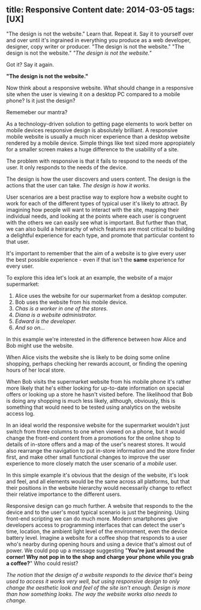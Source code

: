 title: Responsive Content
date: 2014-03-05
tags: [UX]
---
"The design is not the website." Learn that. Repeat it. Say it to yourself over and over until it's ingrained in everything you produce as a web developer, designer, copy writer or producer. "The design is not the website." "The design is not the website." *"The design is not the website."*

Got it? Say it again.

**"The design is not the website."**
<!-- more -->
Now think about a responsive website. What should change in a responsive site when the user is viewing it on a desktop PC compared to a mobile phone? Is it just the design?

Rememeber our mantra?

As a technology-driven solution to getting page elements to work better on mobile devices responsive design is absolutely brilliant. A responsive mobile website is usually a much nicer experience than a desktop website rendered by a mobile device. Simple things like text sized more appropiately for a smaller screen makes a huge difference to the usability of a site.

The problem with responsive is that it fails to respond to the needs of the user. It only responds to the needs of the device.

The design is how the user discovers and users content. The design is the actions that the user can take. *The design is how it works.*

User scenarios are a best practise way to explore how a website ought to work for each of the different types of typical user it's likely to attract. By imagining how people will want to interact with the site, mapping their individual needs, and looking at the points where each user is congruent with the others we can easily see what is important. But further than that, we can also build a heirarachy of which features are most critical to building a delightful experience for each type, and promote that particular content to that user.

It's important to remember that the aim of a website is to give every user the best possible experience - even if that isn't the **same** experience for every user.

To explore this idea let's look at an example, the website of a major supermarket:

1. Alice uses the website for our supermarket from a desktop computer.
1. Bob uses the website from his mobile device.
1. *Chas is a worker in one of the stores.*
1. *Diana is a website administrator.*
1. *Edward is the developer.*
1. *And so on...*

In this example we're interested in the difference between how Alice and Bob might use the website.

When Alice visits the website she is likely to be doing some online shopping, perhaps checking her rewards account, or finding the opening hours of her local store.

When Bob visits the supermarket website from his mobile phone it's rather more likely that he's either looking for up-to-date information on special offers or looking up a store he hasn't visited before. The likelihood that Bob is doing any shopping is much less likely, although, obviously, this is something that would need to be tested using analytics on the website access log.

In an ideal world the responsive website for the supermarket wouldn't just switch from three columns to one when viewed on a phone, but it would change the front-end content from a promotions for the online shop to details of in-store offers and a map of the user's nearest stores. It would also rearrange the navigation to put in-store information and the store finder first, and make other small functional changes to improve the user experience to more closely match the user scenario of a *mobile* user.

In this simple example it's obvious that the design of the website, it's look and feel, and all elements would be the same across all platforms, but that their positions in the website hierarchy would necessarily change to reflect their relative importance to the different users.

Responsive design can go much further. A website that responds to the the device and to the user's most typical scenario is just the beginning. Using front-end scripting we can do much more. Modern smartphones give developers access to programming interfaces that can detect the user's time, location, the ambient light level of the environment, even the device battery level. Imagine a website for a coffee shop that responds to a user who's nearby during opening hours and using a device that's almost out of power. We could pop up a message suggesting "**You're just around the corner! Why not pop in to the shop and charge your phone while you grab a coffee?**" Who could resist?

*The notion that the design of a website responds to the device that's being used to access it works very well, but using responsive design to only change the aesthetic look and feel of the site isn't enough. Design is more than how something looks. The way the website works also needs to change.*